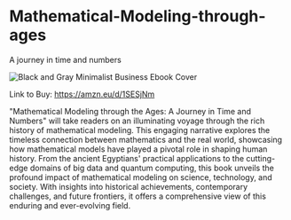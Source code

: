 # Mathematical-Modeling-through-ages
A journey in time and numbers

![Black and Gray Minimalist Business Ebook Cover](https://github.com/AyushUtsav081726/Mathematical-Modeling-through-ages/assets/146926286/36dba236-ac7c-4010-98ce-24b4f0554582)

Link to Buy: https://amzn.eu/d/1SESjNm

"Mathematical Modeling through the Ages: A Journey in Time and Numbers" will take readers on an illuminating voyage through the rich history of mathematical modeling. This engaging narrative explores the timeless connection between mathematics and the real world, showcasing how mathematical models have played a pivotal role in shaping human history. From the ancient Egyptians' practical applications to the cutting-edge domains of big data and quantum computing, this book unveils the profound impact of mathematical modeling on science, technology, and society. With insights into historical achievements, contemporary challenges, and future frontiers, it offers a comprehensive view of this enduring and ever-evolving field.

